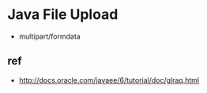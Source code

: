 # Java File Upload
* multipart/formdata


## ref
* http://docs.oracle.com/javaee/6/tutorial/doc/glraq.html
